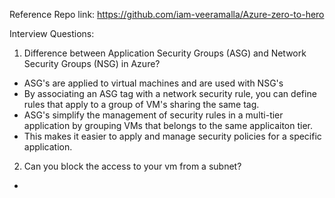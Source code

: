 Reference Repo link: https://github.com/iam-veeramalla/Azure-zero-to-hero

Interview Questions:

1. Difference between Application Security Groups (ASG) and Network Security Groups (NSG) in Azure?

- ASG's are applied to virtual machines and are used with NSG's
- By associating an ASG tag with a network security rule, you can define rules that apply to a group of VM's sharing the same tag.
- ASG's simplify the management of security rules in a multi-tier application by grouping VMs that belongs to the same applicaiton tier.
- This makes it easier to apply and manage security policies for a specific application.

2. Can you block the access to your vm from a subnet?

- 

